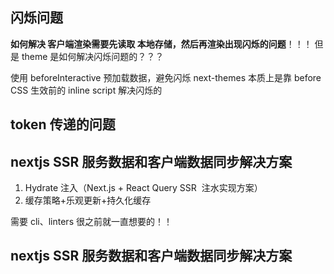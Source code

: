 ## 闪烁问题

**如何解决 客户端渲染需要先读取 本地存储，然后再渲染出现闪烁的问题**！！！
但是 theme 是如何解决闪烁问题的？？？

使用 beforeInteractive 预加载数据，避免闪烁
next-themes 本质上是靠 before CSS 生效前的 inline script 解决闪烁的

## token 传递的问题

## nextjs SSR 服务数据和客户端数据同步解决方案

1. Hydrate 注入（Next.js + React Query SSR  注水实现方案）
2. 缓存策略+乐观更新+持久化缓存

需要 cli、linters 很之前就一直想要的！！


## nextjs SSR 服务数据和客户端数据同步解决方案
